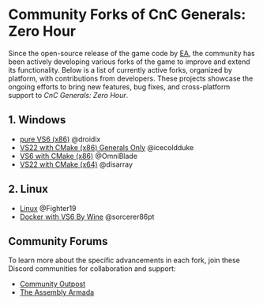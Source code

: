 # Community Forks of CnC Generals: Zero Hour

Since the open-source release of the game code by [EA](https://github.com/electronicarts/CnC_Generals_Zero_Hour), the
community has been actively developing various forks of the game to improve and extend its functionality. Below is a
list of currently active forks, organized by platform, with contributions from developers. These projects showcase the
ongoing efforts to bring new features, bug fixes, and cross-platform support to *CnC Generals: Zero Hour*.

## 1. Windows

- [pure VS6 (x86)](https://github.com/droidix/CnC_Generals_Zero_Hour) @droidix
- [VS22 with CMake (x86) Generals Only](https://github.com/jmarshall2323/CnC_Generals_Zero_Hour) @icecoldduke
- [VS6 with CMake (x86)](https://github.com/OmniBlade/CnC_Generals_Zero_Hour/tree/main) @OmniBlade
- [VS22 with CMake (x64)](https://github.com/Igoorx/GeneralsGameCode/tree/x64) @disarray

## 2. Linux

- [Linux](https://github.com/Fighter19/CnC_Generals_Zero_Hour) @Fighter19
- [Docker with VS6 By Wine](https://github.com/sorcerer86pt/vs6_noble) @sorcerer86pt

## Community Forums

To learn more about the specific advancements in each fork, join these Discord communities for collaboration and support:

- [Community Outpost](https://discord.com/invite/WzxQDZersE)
- [The Assembly Armada](https://discord.gg/UnWK2Tw)
